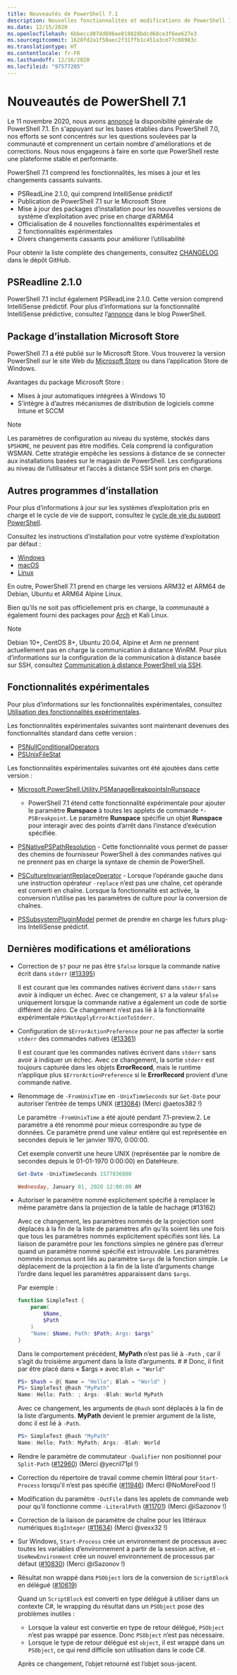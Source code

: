 ```yaml
---
title: Nouveautés de PowerShell 7.1
description: Nouvelles fonctionnalités et modifications de PowerShell 7.1
ms.date: 12/15/2020
ms.openlocfilehash: 6bbeccd07dd696ee019828bdcd68ce3f6ee627e3
ms.sourcegitcommit: 1628fd2a1f50aec2f31ffb1c451a3ce77c08983c
ms.translationtype: HT
ms.contentlocale: fr-FR
ms.lasthandoff: 12/16/2020
ms.locfileid: "97577205"
---
```

# <a name="whats-new-in-powershell-71"></a>Nouveautés de PowerShell 7.1

Le 11 novembre 2020, nous avons [annoncé](https://devblogs.microsoft.com/powershell/announcing-powershell-7-1/) la disponibilité générale de PowerShell 7.1. En s'appuyant sur les bases établies dans PowerShell 7.0, nos efforts se sont concentrés sur les questions soulevées par la communauté et comprennent un certain nombre d'améliorations et de corrections. Nous nous engageons à faire en sorte que PowerShell reste une plateforme stable et performante.

PowerShell 7.1 comprend les fonctionnalités, les mises à jour et les changements cassants suivants.

- PSReadLine 2.1.0, qui comprend IntelliSense prédictif
- Publication de PowerShell 7.1 sur le Microsoft Store
- Mise à jour des packages d’installation pour les nouvelles versions de système d’exploitation avec prise en charge d’ARM64
- Officialisation de 4 nouvelles fonctionnalités expérimentales et 2 fonctionnalités expérimentales
- Divers changements cassants pour améliorer l’utilisabilité

Pour obtenir la liste complète des changements, consultez [CHANGELOG](https://github.com/PowerShell/PowerShell/blob/master/CHANGELOG/7.1.md) dans le dépôt GitHub.

## <a name="psreadline-210"></a>PSReadline 2.1.0

PowerShell 7.1 inclut également PSReadLine 2.1.0. Cette version comprend IntelliSense prédictif. Pour plus d’informations sur la fonctionnalité IntelliSense prédictive, consultez l’[annonce](https://devblogs.microsoft.com/powershell/announcing-psreadline-2-1-with-predictive-intellisense/) dans le blog PowerShell.

## <a name="microsoft-store-installer-package"></a>Package d’installation Microsoft Store

PowerShell 7.1 a été publié sur le Microsoft Store. Vous trouverez la version PowerShell sur le site Web du [Microsoft Store](https://www.microsoft.com/store/apps/9MZ1SNWT0N5D) ou dans l’application Store de Windows.

Avantages du package Microsoft Store :

- Mises à jour automatiques intégrées à Windows 10
- S’intègre à d’autres mécanismes de distribution de logiciels comme Intune et SCCM

> [!NOTE]
> Les paramètres de configuration au niveau du système, stockés dans `$PSHOME`, ne peuvent pas être modifiés. Cela comprend la configuration WSMAN. Cette stratégie empêche les sessions à distance de se connecter aux installations basées sur le magasin de PowerShell. Les configurations au niveau de l’utilisateur et l’accès à distance SSH sont pris en charge.

## <a name="other-installers"></a>Autres programmes d’installation

Pour plus d’informations à jour sur les systèmes d’exploitation pris en charge et le cycle de vie de support, consultez le [cycle de vie du support PowerShell](/powershell/scripting/powershell-support-lifecycle).

Consultez les instructions d’installation pour votre système d’exploitation par défaut :

- [Windows](/powershell/scripting/install/installing-powershell-core-on-windows)
- [macOS](/powershell/scripting/install/installing-powershell-core-on-macos)
- [Linux](/powershell/scripting/install/installing-powershell-core-on-linux)

En outre, PowerShell 7.1 prend en charge les versions ARM32 et ARM64 de Debian, Ubuntu et ARM64 Alpine Linux.

Bien qu’ils ne soit pas officiellement pris en charge, la communauté a également fourni des packages pour [Arch](https://aur.archlinux.org/packages/powershell/) et Kali Linux.

> [!NOTE]
> Debian 10+, CentOS 8+, Ubuntu 20.04, Alpine et Arm ne prennent actuellement pas en charge la communication à distance WinRM. Pour plus d’informations sur la configuration de la communication à distance basée sur SSH, consultez [Communication à distance PowerShell via SSH](/powershell/scripting/learn/remoting/ssh-remoting-in-powershell-core).

## <a name="experimental-features"></a>Fonctionnalités expérimentales

Pour plus d’informations sur les fonctionnalités expérimentales, consultez [Utilisation des fonctionnalités expérimentales](../learn/experimental-features.md).

Les fonctionnalités expérimentales suivantes sont maintenant devenues des fonctionnalités standard dans cette version :

- [PSNullConditionalOperators](../learn/experimental-features.md#psnullconditionaloperators)
- [PSUnixFileStat](../learn/experimental-features.md#psunixfilestat)

Les fonctionnalités expérimentales suivantes ont été ajoutées dans cette version :

- [Microsoft.PowerShell.Utility.PSManageBreakpointsInRunspace](../learn/experimental-features.md#microsoftpowershellutilitypsmanagebreakpointsinrunspace)
  - PowerShell 7.1 étend cette fonctionnalité expérimentale pour ajouter le paramètre **Runspace** à toutes les applets de commande `*-PSBreakpoint`. Le paramètre **Runspace** spécifie un objet **Runspace** pour interagir avec des points d’arrêt dans l’instance d’exécution spécifiée.

- [PSNativePSPathResolution](../learn/experimental-features.md#psnativepspathresolution) - Cette fonctionnalité vous permet de passer des chemins de fournisseur PowerShell à des commandes natives qui ne prennent pas en charge la syntaxe de chemin de PowerShell.

- [PSCultureInvariantReplaceOperator](../learn/experimental-features.md#pscultureinvariantreplaceoperator) - Lorsque l’opérande gauche dans une instruction opérateur `-replace` n’est pas une chaîne, cet opérande est converti en chaîne. Lorsque la fonctionnalité est activée, la conversion n’utilise pas les paramètres de culture pour la conversion de chaînes.

- [PSSubsystemPluginModel](../learn/experimental-features.md#pssubsystempluginmodel) permet de prendre en charge les futurs plug-ins IntelliSense prédictif.

## <a name="breaking-changes-and-improvements"></a>Dernières modifications et améliorations

- Correction de `$?` pour ne pas être `$false` lorsque la commande native écrit dans `stderr` ([#13395](https://github.com/PowerShell/PowerShell/pull/13395))

  Il est courant que les commandes natives écrivent dans `stderr` sans avoir à indiquer un échec.
  Avec ce changement, `$?` a la valeur `$false` uniquement lorsque la commande native a également un code de sortie différent de zéro. Ce changement n’est pas lié à la fonctionnalité expérimentale `PSNotApplyErrorActionToStderr`.

- Configuration de `$ErrorActionPreference` pour ne pas affecter la sortie `stderr` des commandes natives ([#13361](https://github.com/PowerShell/PowerShell/pull/13361))

  Il est courant que les commandes natives écrivent dans `stderr` sans avoir à indiquer un échec.
  Avec ce changement, la sortie `stderr` est toujours capturée dans les objets **ErrorRecord**, mais le runtime n’applique plus `$ErrorActionPreference` si le **ErrorRecord** provient d’une commande native.

- Renommage de `-FromUnixTime` en `-UnixTimeSeconds` sur `Get-Date` pour autoriser l’entrée de temps UNIX ([#13084](https://github.com/PowerShell/PowerShell/pull/13084)) (Merci @aetos382 !)

  Le paramètre `-FromUnixTime` a été ajouté pendant 7.1-preview.2. Le paramètre a été renommé pour mieux correspondre au type de données. Ce paramètre prend une valeur entière qui est représentée en secondes depuis le 1er janvier 1970, 0:00:00.

  Cet exemple convertit une heure UNIX (représentée par le nombre de secondes depuis le 01-01-1970 0:00:00) en DateHeure.

  ```powershell
  Get-Date -UnixTimeSeconds 1577836800

  Wednesday, January 01, 2020 12:00:00 AM
  ```

- Autoriser le paramètre nommé explicitement spécifié à remplacer le même paramètre dans la projection de la table de hachage (#13162)

  Avec ce changement, les paramètres nommés de la projection sont déplacés à la fin de la liste de paramètres afin qu’ils soient liés une fois que tous les paramètres nommés explicitement spécifiés sont liés. La liaison de paramètre pour les fonctions simples ne génère pas d’erreur quand un paramètre nommé spécifié est introuvable. Les paramètres nommés inconnus sont liés au paramètre `$args` de la fonction simple. Le déplacement de la projection à la fin de la liste d’arguments change l’ordre dans lequel les paramètres apparaissent dans `$args`.

  Par exemple :

  ```powershell
  function SimpleTest {
      param(
          $Name,
          $Path
      )
      "Name: $Name; Path: $Path; Args: $args"
  }
  ```

  Dans le comportement précédent, **MyPath** n’est pas lié à `-Path` , car il s’agit du troisième argument dans la liste d’arguments. # # Donc, il finit par être placé dans « $args » avec `Blah = "World"`

  ```powershell
  PS> $hash = @{ Name = "Hello"; Blah = "World" }
  PS> SimpleTest @hash "MyPath"
  Name: Hello; Path: ; Args: -Blah: World MyPath
  ```

  Avec ce changement, les arguments de `@hash` sont déplacés à la fin de la liste d’arguments. **MyPath** devient le premier argument de la liste, donc il est lié à `-Path`.

  ```powershell
  PS> SimpleTest @hash "MyPath"
  Name: Hello; Path: MyPath; Args: -Blah: World
  ```

- Rendre le paramètre de commutateur `-Qualifier` non positionnel pour `Split-Path` ([#12960](https://github.com/PowerShell/PowerShell/pull/12960)) (Merci @yecril71pl !)

- Correction du répertoire de travail comme chemin littéral pour `Start-Process` lorsqu’il n’est pas spécifié ([#11946](https://github.com/PowerShell/PowerShell/pull/11946)) (Merci @NoMoreFood !)

- Modification du paramètre `-OutFile` dans les applets de commande web pour qu’il fonctionne comme `-LiteralPath` ([#11701](https://github.com/PowerShell/PowerShell/pull/11701)) (Merci @iSazonov !)

- Correction de la liaison de paramètre de chaîne pour les littéraux numériques `BigInteger` ([#11634](https://github.com/PowerShell/PowerShell/pull/11634)) (Merci @vexx32 !)

- Sur Windows, `Start-Process` crée un environnement de processus avec toutes les variables d’environnement à partir de la session active, et `-UseNewEnvironment` crée un nouvel environnement de processus par défaut ([#10830](https://github.com/PowerShell/PowerShell/pull/10830)) (Merci @iSazonov !)

- Résultat non wrappé dans `PSObject` lors de la conversion de `ScriptBlock` en délégué ([#10619](https://github.com/PowerShell/PowerShell/pull/10619))

  Quand un `ScriptBlock` est converti en type délégué à utiliser dans un contexte C#, le wrapping du résultat dans un `PSObject` pose des problèmes inutiles :

  - Lorsque la valeur est convertie en type de retour délégué, `PSObject` n’est pas wrappé par essence. Donc `PSObject` n’est pas nécessaire.
  - Lorsque le type de retour délégué est `object`, il est wrappé dans un `PSObject`, ce qui rend difficile son utilisation dans le code C#.

  Après ce changement, l’objet retourné est l’objet sous-jacent.
